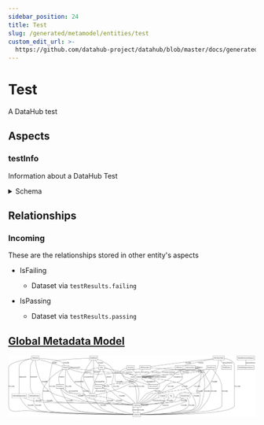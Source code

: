 ```yaml
---
sidebar_position: 24
title: Test
slug: /generated/metamodel/entities/test
custom_edit_url: >-
  https://github.com/datahub-project/datahub/blob/master/docs/generated/metamodel/entities/test.md
---
```


# Test

A DataHub test

## Aspects

### testInfo

Information about a DataHub Test

<details>
<summary>Schema</summary>

```javascript
{
  "type": "record",
  "Aspect": {
    "name": "testInfo"
  },
  "name": "TestInfo",
  "namespace": "com.linkedin.test",
  "fields": [
    {
      "Searchable": {
        "fieldType": "TEXT_PARTIAL"
      },
      "type": "string",
      "name": "name",
      "doc": "The name of the test"
    },
    {
      "Searchable": {
        "fieldType": "KEYWORD"
      },
      "type": "string",
      "name": "category",
      "doc": "Category of the test"
    },
    {
      "Searchable": {
        "fieldType": "TEXT"
      },
      "type": [
        "null",
        "string"
      ],
      "name": "description",
      "default": null,
      "doc": "Description of the test"
    },
    {
      "type": {
        "type": "record",
        "name": "TestDefinition",
        "namespace": "com.linkedin.test",
        "fields": [
          {
            "type": {
              "type": "enum",
              "symbolDocs": {
                "JSON": "JSON / YAML test def"
              },
              "name": "TestDefinitionType",
              "namespace": "com.linkedin.test",
              "symbols": [
                "JSON"
              ]
            },
            "name": "type",
            "doc": "The Test Definition Type"
          },
          {
            "type": [
              "null",
              "string"
            ],
            "name": "json",
            "default": null,
            "doc": "JSON format configuration for the test"
          }
        ]
      },
      "name": "definition",
      "doc": "Configuration for the Test"
    }
  ],
  "doc": "Information about a DataHub Test"
}
```

</details>

## Relationships

### Incoming

These are the relationships stored in other entity's aspects

- IsFailing

  - Dataset via `testResults.failing`

- IsPassing

  - Dataset via `testResults.passing`

## [Global Metadata Model](https://raw.githubusercontent.com/acryldata/static-assets-test/master/imgs/datahub-metadata-model.png)

![Global Graph](https://raw.githubusercontent.com/acryldata/static-assets-test/master/imgs/datahub-metadata-model.png)
